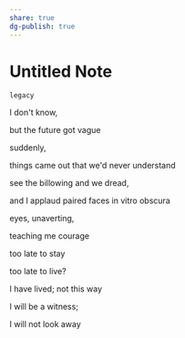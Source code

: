```yaml
---
share: true
dg-publish: true
---
```

# Untitled Note

`legacy`

I don't know, 

but the future got vague

suddenly,

things came out that we'd never understand

see the billowing and we dread,

and I applaud paired faces in vitro obscura

eyes, unaverting,

teaching me courage

too late to stay

too late to live?

I have lived; not this way

I will be a witness;

I will not look away
